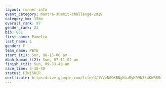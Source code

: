 ```yaml
---
layout: runner-info 
event_category: mantra-summit-challenge-2019 
category_km: 15km 
overall_rank: 97
gender_rank: 23
bib: 851
first_name: Pamelia
last_name: 1
gender: F
team_name: PETE
start_(t1): Sun, 06-15-00 am
mbah_kamad_(t2): Sun, 07-11-02 am
finish_(t3): Sun, 09-33-40 am
race_time: 3-18-40
status: FINISHER
certficate: https:drive.google.com/file/d/1VVvN0DKBNgKbaMyK99N554KWP6McsKGs/view?usp=sharing
---
```

